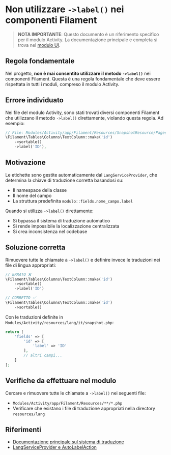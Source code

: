 # Non utilizzare `->label()` nei componenti Filament

> **NOTA IMPORTANTE**: Questo documento è un riferimento specifico per il modulo Activity. 
> La documentazione principale e completa si trova nel [modulo UI](../../../UI/docs/filament/label-translation-system.md).

## Regola fondamentale

Nel progetto, **non è mai consentito utilizzare il metodo `->label()`** nei componenti Filament. Questa è una regola fondamentale che deve essere rispettata in tutti i moduli, compreso il modulo Activity.

## Errore individuato

Nei file del modulo Activity, sono stati trovati diversi componenti Filament che utilizzano il metodo `->label()` direttamente, violando questa regola. Ad esempio:

```php
// File: Modules/Activity/app/Filament/Resources/SnapshotResource/Pages/ListSnapshots.php
\Filament\Tables\Columns\TextColumn::make('id')
    ->sortable()
    ->label('ID'),
```

## Motivazione

Le etichette sono gestite automaticamente dal `LangServiceProvider`, che determina la chiave di traduzione corretta basandosi su:
- Il namespace della classe
- Il nome del campo
- La struttura predefinita `modulo::fields.nome_campo.label`

Quando si utilizza `->label()` direttamente:
- Si bypassa il sistema di traduzione automatico
- Si rende impossibile la localizzazione centralizzata
- Si crea inconsistenza nel codebase

## Soluzione corretta

Rimuovere tutte le chiamate a `->label()` e definire invece le traduzioni nei file di lingua appropriati:

```php
// ERRATO ❌
\Filament\Tables\Columns\TextColumn::make('id')
    ->sortable()
    ->label('ID')

// CORRETTO ✅
\Filament\Tables\Columns\TextColumn::make('id')
    ->sortable()
```

Con le traduzioni definite in `Modules/Activity/resources/lang/it/snapshot.php`:

```php
return [
    'fields' => [
        'id' => [
            'label' => 'ID'
        ],
        // altri campi...
    ]
];
```

## Verifiche da effettuare nel modulo

Cercare e rimuovere tutte le chiamate a `->label()` nei seguenti file:
- `Modules/Activity/app/Filament/Resources/**/*.php`
- Verificare che esistano i file di traduzione appropriati nella directory `resources/lang`

## Riferimenti

- [Documentazione principale sul sistema di traduzione](../../../UI/docs/filament/label-translation-system.md)
- [LangServiceProvider e AutoLabelAction](../../../Lang/docs/filament/autolabel-system.md)
